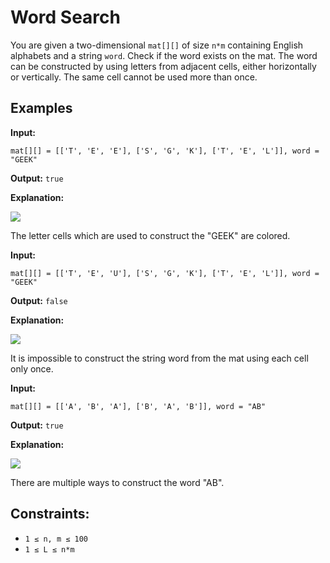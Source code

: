 # Word Search

You are given a two-dimensional `mat[][]` of size `n*m` containing English alphabets and a string `word`. Check if the word exists on the mat. The word can be constructed by using letters from adjacent cells, either horizontally or vertically. The same cell cannot be used more than once.

## Examples

**Input:** 
```
mat[][] = [['T', 'E', 'E'], ['S', 'G', 'K'], ['T', 'E', 'L']], word = "GEEK"
```
**Output:** `true`  

**Explanation:**  

![](https://media.geeksforgeeks.org/img-practice/prod/addEditProblem/886266/Web/Other/blobid4_1737981964.png)

The letter cells which are used to construct the "GEEK" are colored.

**Input:** 
```
mat[][] = [['T', 'E', 'U'], ['S', 'G', 'K'], ['T', 'E', 'L']], word = "GEEK"
```
**Output:** `false`  

**Explanation:**  

![](https://media.geeksforgeeks.org/img-practice/prod/addEditProblem/886266/Web/Other/blobid5_1737981964.png)

It is impossible to construct the string word from the mat using each cell only once.

**Input:** 
```
mat[][] = [['A', 'B', 'A'], ['B', 'A', 'B']], word = "AB"
```
**Output:** `true`  

**Explanation:**  

![](https://media.geeksforgeeks.org/img-practice/prod/addEditProblem/886266/Web/Other/blobid6_1737981964.png)

There are multiple ways to construct the word "AB".

## Constraints:
- `1 ≤ n, m ≤ 100`
- `1 ≤ L ≤ n*m`